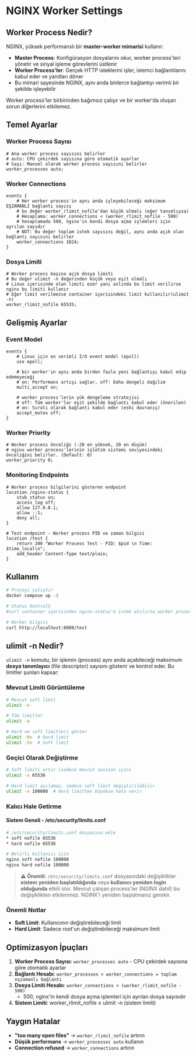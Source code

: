 # NGINX Worker Settings

## Worker Process Nedir?

NGINX, yüksek performanslı bir **master-worker mimarisi** kullanır:

- **Master Process**: Konfigürasyon dosyalarını okur, worker process'leri yönetir ve sinyal işleme görevlerini üstlenir
- **Worker Process'ler**: Gerçek HTTP isteklerini işler, istemci bağlantılarını kabul eder ve yanıtları döner
- Bu mimari sayesinde NGINX, aynı anda binlerce bağlantıyı verimli bir şekilde işleyebilir

Worker process'ler birbirinden bağımsız çalışır ve bir worker'da oluşan sorun diğerlerini etkilemez.

## Temel Ayarlar

### Worker Process Sayısı

```nginx
# Ana worker process sayısını belirler
# auto: CPU çekirdek sayısına göre otomatik ayarlar
# Sayı: Manuel olarak worker process sayısını belirler
worker_processes auto;
```

### Worker Connections

```nginx
events {
    # Her worker process'in aynı anda işleyebileceği maksimum EŞZAMANLI bağlantı sayısı
    # bu değer worker_rlimit_nofile'dan küçük olmalı (eğer tanımlıysa)
    # Hesaplama: worker_connections < (worker_rlimit_nofile - 500)
    # hesaplamada 500, nginx'in kendi dosya açma işlemleri için ayrılan sayıdır
    # NOT: Bu değer toplam istek sayısını değil, aynı anda açık olan bağlantı sayısını belirler
    worker_connections 1024;
}
```

### Dosya Limiti

```nginx
# Worker process başına açık dosya limiti
# Bu değer ulimit -n değerinden küçük veya eşit olmalı
# Linux içerisinde olan limiti ezer yani aslında bu limit verilirse nginx bu limiti kullanır
# Eğer limit verilmezse container içerisindeki limit kullanılır(ulimit -n)
worker_rlimit_nofile 65535;
```

## Gelişmiş Ayarlar

### Event Model

```nginx
events {
    # Linux için en verimli I/O event model (epoll)
    use epoll;
    
    # bir worker'ın aynı anda birden fazla yeni bağlantıyı kabul edip edemeyeceği
    # on: Performans artışı sağlar, off: Daha dengeli dağılım
    multi_accept on;
    
    # worker process'lerin yük dengeleme stratejisi
    # off: Tüm worker'lar eşit şekilde bağlantı kabul eder (önerilen)
    # on: Sıralı olarak bağlantı kabul eder (eski davranış)
    accept_mutex off;
}
```

### Worker Priority

```nginx
# Worker process önceliği (-20 en yüksek, 20 en düşük)
# nginx worker process'lerinin işletim sistemi seviyesindeki önceliğini belirler. (Default: 0)
worker_priority 0;
```

### Monitoring Endpoints

```nginx
# Worker process bilgilerini gösteren endpoint
location /nginx-status {
    stub_status on;
    access_log off;
    allow 127.0.0.1;
    allow ::1;
    deny all;
}

# Test endpoint - Worker process PID ve zaman bilgisi
location /test {
    return 200 "Worker Process Test - PID: $pid \n Time: $time_local\n";
    add_header Content-Type text/plain;
}
```

## Kullanım

```bash
# Projeyi çalıştır
docker compose up -d

# Status kontrolü
#curl container içerisinden nginx-status'e istek atılırsa worker process sayısı ve bağlantı bilgileri gelir

# Worker bilgisi
curl http://localhost:8080/test
```

## ulimit -n Nedir?

`ulimit -n` komutu, bir işlemin (process) aynı anda açabileceği maksimum **dosya tanımlayıcı** (file descriptor) sayısını gösterir ve kontrol eder. Bu limitler şunları kapsar:

### Mevcut Limiti Görüntüleme

```bash
# Mevcut soft limit
ulimit -n

# Tüm limitler
ulimit -a

# Hard ve soft limitleri göster
ulimit -Hn  # Hard limit
ulimit -Sn  # Soft limit
```

### Geçici Olarak Değiştirme

```bash
# Soft limiti artır (sadece mevcut session için)
ulimit -n 65536

# Hard limit aşılamaz, sadece soft limit değiştirilebilir
ulimit -n 100000  # Hard limitten büyükse hata verir
```

### Kalıcı Hale Getirme

#### Sistem Geneli - /etc/security/limits.conf

```bash
# /etc/security/limits.conf dosyasına ekle
* soft nofile 65536
* hard nofile 65536

# Belirli kullanıcı için
nginx soft nofile 100000
nginx hard nofile 100000
```

> **⚠️ Önemli**: `/etc/security/limits.conf` dosyasındaki değişiklikler **sistem yeniden başlatıldığında** veya **kullanıcı yeniden login olduğunda** etkili olur. Mevcut çalışan process'ler (NGINX dahil) bu değişiklikten etkilenmez. NGINX'i yeniden başlatmanız gerekir.

### Önemli Notlar

- **Soft Limit**: Kullanıcının değiştirebileceği limit
- **Hard Limit**: Sadece root'un değiştirebileceği maksimum limit

## Optimizasyon İpuçları

1. **Worker Process Sayısı**: `worker_processes auto` - CPU çekirdek sayısına göre otomatik ayarlar
2. **Bağlantı Hesabı**: `worker_processes × worker_connections = toplam eşzamanlı bağlantı`
3. **Dosya Limiti Hesabı**: `worker_connections < (worker_rlimit_nofile - 500)`
   - 500, nginx'in kendi dosya açma işlemleri için ayrılan dosya sayısıdır
4. **Sistem Limiti**: worker_rlimit_nofile ≤ ulimit -n (sistem limiti)

## Yaygın Hatalar

- **"too many open files"** → `worker_rlimit_nofile` artırın
- **Düşük performans** → `worker_processes auto` kullanın
- **Connection refused** → `worker_connections` artırın
